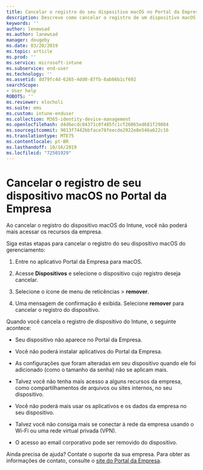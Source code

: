 ```yaml
---
title: Cancelar o registro do seu dispositivo macOS no Portal da Empresa do Intune | Microsoft Docs
description: Descreve como cancelar o registro de um dispositivo macOS no Portal da Empresa
keywords: ''
author: lenewsad
ms.author: lanewsad
manager: dougeby
ms.date: 03/20/2019
ms.topic: article
ms.prod: ''
ms.service: microsoft-intune
ms.subservice: end-user
ms.technology: ''
ms.assetid: dd79fc4d-6265-4dd0-87fb-8ab66b1cf692
searchScope:
- User help
ROBOTS: ''
ms.reviewer: elocholi
ms.suite: ems
ms.custom: intune-enduser
ms.collection: M365-identity-device-management
ms.openlocfilehash: d4d6ecdc84371c0f485fc1cf26065ed681f29804
ms.sourcegitcommit: 9013f7442bbface78feecde2922e8e546a622c16
ms.translationtype: MTE75
ms.contentlocale: pt-BR
ms.lasthandoff: 10/16/2019
ms.locfileid: "72501929"
---
```

# <a name="unenroll-your-macos-device-from-company-portal"></a>Cancelar o registro de seu dispositivo macOS no Portal da Empresa

Ao cancelar o registro do dispositivo macOS do Intune, você não poderá mais acessar os recursos da empresa.

Siga estas etapas para cancelar o registro do seu dispositivo macOS do gerenciamento:

1. Entre no aplicativo Portal da Empresa para macOS.
2. Acesse **Dispositivos** e selecione o dispositivo cujo registro deseja cancelar.

3. Selecione o ícone de menu de reticências > **remover**.
4. Uma mensagem de confirmação é exibida. Selecione **remover** para cancelar o registro do dispositivo. 

Quando você cancela o registro de dispositivo do Intune, o seguinte acontece:

- Seu dispositivo não aparece no Portal da Empresa.

- Você não poderá instalar aplicativos do Portal da Empresa.

- As configurações que foram alteradas em seu dispositivo quando ele foi adicionado (como o tamanho da senha) não se aplicam mais.

- Talvez você não tenha mais acesso a alguns recursos da empresa, como compartilhamentos de arquivos ou sites internos, no seu dispositivo.

- Você não poderá mais usar os aplicativos e os dados da empresa no seu dispositivo.

- Talvez você não consiga mais se conectar à rede da empresa usando o Wi-Fi ou uma rede virtual privada (VPN).

- O acesso ao email corporativo pode ser removido do dispositivo.

Ainda precisa de ajuda? Contate o suporte da sua empresa. Para obter as informações de contato, consulte o [site do Portal da Empresa](https://go.microsoft.com/fwlink/?linkid=2010980).
